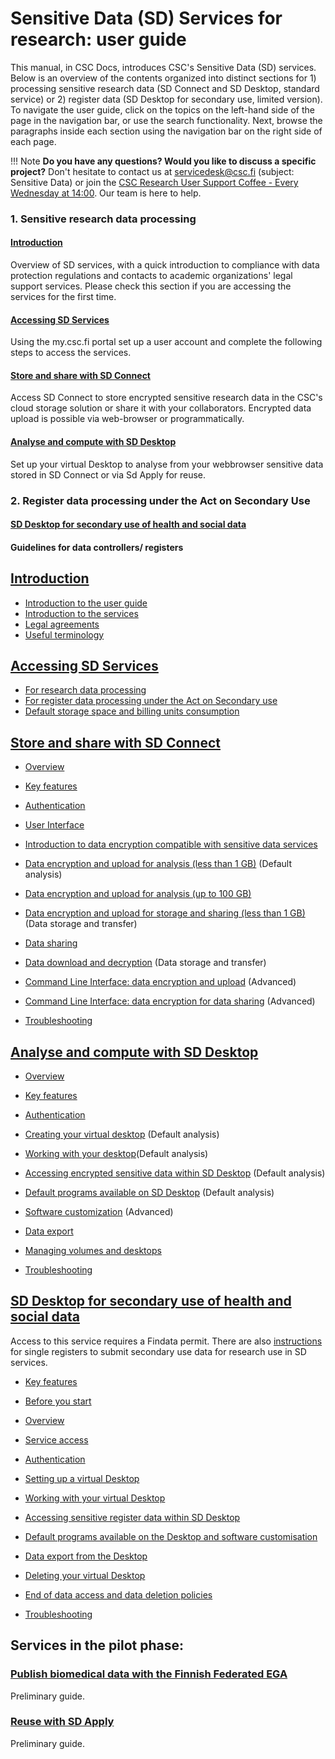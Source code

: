 # Sensitive Data (SD) Services for research: user guide

This manual, in CSC Docs, introduces CSC's Sensitive Data (SD) services. Below is an overview of the contents organized into distinct sections for 1)
processing sensitive research data (SD Connect and SD Desktop, standard service) or 2) register data (SD Desktop for secondary use, limited version). 
To navigate the user guide, click on the topics on the left-hand side of the page in the navigation bar, or use the search functionality. Next, browse the paragraphs inside each section using the navigation bar on the right side of each page.

!!! Note
    **Do you have any questions? Would you like to discuss a specific project?** Don't hesitate to contact us at servicedesk@csc.fi (subject: Sensitive Data) or join the [CSC Research User Support Coffee - Every Wednesday at 14:00](https://ssl.eventilla.com/usersupportcoffee). Our team is here to help.





### 1. Sensitive research data processing


#### [Introduction](./intro.md)

Overview of SD services, with a quick introduction to compliance with data protection regulations and contacts to academic organizations' legal support services. Please check this section if you are accessing the services for the first time.


#### [Accessing SD Services](./sd-access.md)
Using the my.csc.fi portal set up a user account and complete the following steps to access the services. 


#### [Store and share with SD Connect](./sd_connect.md)
Access SD Connect to store encrypted sensitive research data in the CSC's cloud storage solution or share it with your collaborators. Encrypted data upload is possible via web-browser or programmatically.

####  [Analyse and compute with SD Desktop](./sd_desktop.md)
Set up your virtual Desktop to analyse from your webbrowser sensitive data stored in SD Connect or via Sd Apply for reuse. 



### 2. Register data processing under the Act on Secondary Use


#### [SD Desktop for secondary use of health and social data](./sd-desktop-audited.md)


####  Guidelines for data controllers/ registers
















## [Introduction](./intro.md)
  * [Introduction to the user guide](./intro.md#introduction-to-the-user-guide)
  * [Introduction to the services](./intro.md#introduction-to-the-services)
  * [Legal agreements](./intro.md#legal-agreements)
  * [Useful terminology](./intro.md#useful-terminology)


## [Accessing SD Services](./sd-access.md)

* [For research data processing](./sd-access.md#processing-sensitive-research-data)
* [For register data processing under the Act on Secondary use](./sd-access.md#processing-register-data-under-the-act-on-secondary-use)
* [Default storage space and billing units consumption](./sd-access.md#default-storage-space-and-billing-units-consumption)

  
## [Store and share with SD Connect](./sd_connect.md)
   
   * [Overview](./sd_connect.md#overview)

  * [Key features](./sd_connect.md)
  
  * [Authentication](./sd_connect.md#authentication)

  * [User Interface](./sd_connect.md#user-interface)
  
  * [Introduction to data encryption compatible with sensitive data services](./sd_connect.md#introduction-to-data-encryption-compatible-with-sensitive-data-services)
 
 * [Data encryption and upload for analysis (less than 1 GB)](./sd_connect.md#sensitive-data-encryption-and-upload-for-analysis-less-than-1-gb) (Default analysis)

* [Data encryption and upload for analysis (up to 100 GB)](./sd_connect.md#sensitive-data-encryption-and-upload-for-analysis-up-to-100-gb)
 
* [Data encryption and upload for storage and sharing (less than 1 GB)](./sd_connect.md#sensitive-data-encryption-and-upload-for-storage-and-sharing-less-than-1-gb) (Data storage and transfer)
 

 * [Data sharing](./sd_connect.md#data-sharing) 
 
 * [Data download and decryption](./sd_connect.md#data-download-and-decryption) (Data storage and transfer)
 
 * [Command Line Interface: data encryption and upload](./sd_connect.md#command-line-interface-data-encryption-and-upload) (Advanced)
 
 
 * [Command Line Interface: data encryption for data sharing](./sd_connect.md#command-line-interface-encryption-for-data-sharing) (Advanced)
 
 * [Troubleshooting](./sd_connect.md#troubleshooting)


  
 

  

## [Analyse and compute with SD Desktop](./sd_desktop.md)

  * [Overview](./sd_desktop.md#overview) 

  * [Key features](./sd_desktop.md)
  
  * [Authentication](./sd_desktop.md#authentication) 

  * [Creating your virtual desktop](./sd_desktop.md#creating-your-virtual-desktop) (Default analysis)

  * [Working with your desktop](./sd_desktop.md#working-with-your-virtual-desktop)(Default analysis)
  
  * [Accessing encrypted sensitive data within SD Desktop](./sd_desktop.md#accessing-encrypted-sensitive-data-within-sd-desktop) (Default analysis)

  * [Default programs available on SD Desktop](./sd_desktop.md#default-programs-available-on-sd-desktop) (Default analysis)
  
  * [Software customization](./sd_desktop.md#software-customisation) (Advanced)

  * [Data export](./sd_desktop.md#data-export-from-sd-desktop)

  * [Managing volumes and desktops](./sd_desktop.md#managing-volumes-and-virtual-desktops)
  
  * [Troubleshooting](./sd_desktop.md#troubleshooting)
  
  
## [SD Desktop for secondary use of health and social data](./sd-desktop-audited.md)
Access to this service requires a Findata permit. There are also [instructions](./single-register-submission.md) for single registers to submit secondary use data for research use in SD services.
  
  * [Key features](./sd-desktop-audited.md#key-features)

  * [Before you start](./sd-desktop-audited.md#before-you-start) 
  
  * [Overview](./sd-desktop-audited.md#overview) 
 
  * [Service access](./sd-desktop-audited.md#service-access)  
  
  * [Authentication](./sd-desktop-audited.md#authentication) 

  * [Setting up a virtual Desktop](./sd-desktop-audited.md#setting-up-a-virtual-desktop) 

  * [Working with your virtual Desktop](./sd-desktop-audited.md#working-with-your-virtual-desktop)

  * [Accessing sensitive register data within SD Desktop](./sd-desktop-audited.md#accessing-sensitive-register-data-within-sd-desktop)

  * [Default programs available on the Desktop and software customisation](./sd-desktop-audited.md#default-programs-available-on-the-desktop-and-software-customisation)

  * [Data export from the Desktop](./sd-desktop-audited.md#data-export-from-the-desktop)
  
  * [Deleting your virtual Desktop](./sd-desktop-audited.md#deleting-your-virtual-desktop)

  * [End of data access and data deletion policies](./sd-desktop-audited.md#end-of-data-access-and-data-deletion-policies)
  
  * [Troubleshooting](./sd-desktop-audited.md#troubleshooting)
  

## **Services in the pilot phase:**

  
### [Publish biomedical data with the Finnish Federated EGA](./federatedega.md)
Preliminary guide.
 
  
### [Reuse with SD Apply](./sd-apply.md)
Preliminary guide. 
 
